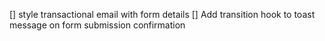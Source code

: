 [] style transactional email with form details
[] Add transition hook to toast message on form submission confirmation
